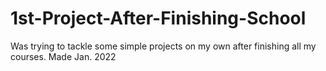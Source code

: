 # 1st-Project-After-Finishing-School
Was trying to tackle some simple projects on my own after finishing all my courses. Made Jan. 2022
